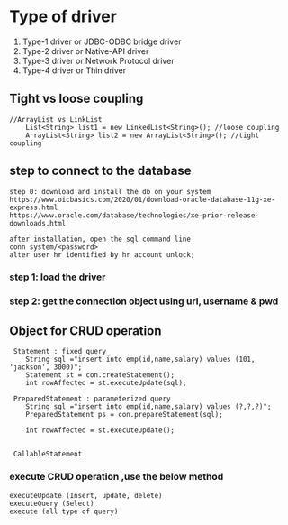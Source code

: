 # Type of driver
1. Type-1 driver or JDBC-ODBC bridge driver
2. Type-2 driver or Native-API driver
3. Type-3 driver or Network Protocol driver
4. Type-4 driver or Thin driver


## Tight vs loose coupling
	//ArrayList vs LinkList
		List<String> list1 = new LinkedList<String>(); //loose coupling
		ArrayList<String> list2 = new ArrayList<String>(); //tight coupling
		
## step to connect to the database
	step 0: download and install the db on your system
	https://www.oicbasics.com/2020/01/download-oracle-database-11g-xe-express.html
	https://www.oracle.com/database/technologies/xe-prior-release-downloads.html
  
	after installation, open the sql command line
	conn system/<password>
	alter user hr identified by hr account unlock;
  
### step 1: load the driver
### step 2: get the connection object using url, username & pwd
  
  
 
 
## Object for CRUD operation
	 Statement : fixed query
	 	String sql ="insert into emp(id,name,salary) values (101, 'jackson', 3000)";
	 	Statement st = con.createStatement();
	 	int rowAffected = st.executeUpdate(sql);
	 	
	 PreparedStatement : parameterized query
	 	String sql ="insert into emp(id,name,salary) values (?,?,?)";
	 	PreparedStatement ps = con.prepareStatement(sql);
	 	
	 	int rowAffected = st.executeUpdate();
	 	
	 	
	 CallableStatement
	 
### execute CRUD operation ,use the below method
	executeUpdate (Insert, update, delete)
	executeQuery (Select)
	execute (all type of query)
	

 
 

	
  